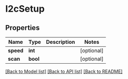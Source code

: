 # I2cSetup


## Properties
Name | Type | Description | Notes
------------ | ------------- | ------------- | -------------
**speed** | **int** |  | [optional] 
**scan** | **bool** |  | [optional] 

[[Back to Model list]](../README.md#documentation-for-models) [[Back to API list]](../README.md#documentation-for-api-endpoints) [[Back to README]](../README.md)


